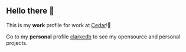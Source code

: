 ## Hello there 👋

This is my **work** profile for work at [Cedar](https://cedar.com)!🌲

Go to my **personal** profile [clarkedb](https://github.com/clarkedb) to see my opensource and personal projects.
